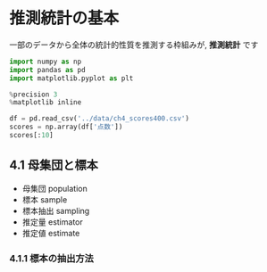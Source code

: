 # 推測統計の基本
一部のデータから全体の統計的性質を推測する枠組みが, **推測統計** です

```python
import numpy as np
import pandas as pd
import matplotlib.pyplot as plt

%precision 3
%matplotlib inline
```

```python
df = pd.read_csv('../data/ch4_scores400.csv')
scores = np.array(df['点数'])
scores[:10]
```

## 4.1 母集団と標本
- 母集団 population
- 標本 sample
- 標本抽出 sampling
- 推定量 estimator
- 推定値 estimate

### 4.1.1 標本の抽出方法
